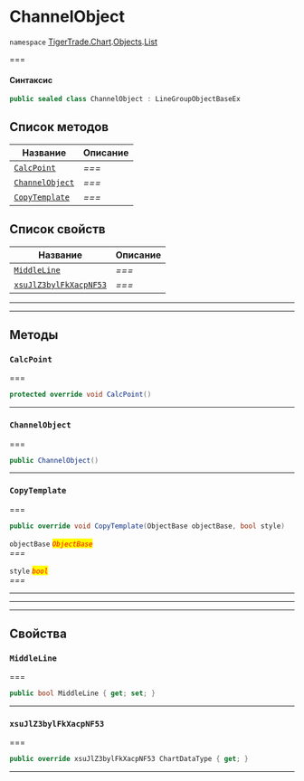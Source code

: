 # ChannelObject

`namespace` [TigerTrade.Chart](../../../../).[Objects](../).[List](./)

\===

#### Синтаксис

```csharp
public sealed class ChannelObject : LineGroupObjectBaseEx
```

## Список методов

| Название                                                    | Описание |
| ----------------------------------------------------------- | -------- |
| [`CalcPoint`](channelobject.cs.md#method-calcpoint)         | _===_    |
| [`ChannelObject`](channelobject.cs.md#method-channelobject) | _===_    |
| [`CopyTemplate`](channelobject.cs.md#method-copytemplate)   | _===_    |

## Список свойств

| Название                                                                    | Описание |
| --------------------------------------------------------------------------- | -------- |
| [`MiddleLine`](channelobject.cs.md#property-middleline)                     | _===_    |
| [`xsuJlZ3bylFkXacpNF53`](channelobject.cs.md#property-xsujlz3bylfkxacpnf53) | _===_    |

***

***

## Методы

### `CalcPoint` <a href="#method-calcpoint" id="method-calcpoint"></a>

\===

```csharp
protected override void CalcPoint()
```

***

### `ChannelObject` <a href="#method-channelobject" id="method-channelobject"></a>

\===

```csharp
public ChannelObject()
```

***

### `CopyTemplate` <a href="#method-copytemplate" id="method-copytemplate"></a>

\===

```csharp
public override void CopyTemplate(ObjectBase objectBase, bool style)
```

`objectBase` _<mark style="color:red;">`ObjectBase`</mark>_\
_===_

`style` _<mark style="color:red;">`bool`</mark>_\
_===_

***

***

***

## Свойства

### `MiddleLine` <a href="#property-middleline" id="property-middleline"></a>

\===

```csharp
public bool MiddleLine { get; set; }
```

***

### `xsuJlZ3bylFkXacpNF53` <a href="#property-xsujlz3bylfkxacpnf53" id="property-xsujlz3bylfkxacpnf53"></a>

\===

```csharp
public override xsuJlZ3bylFkXacpNF53 ChartDataType { get; }
```

***
